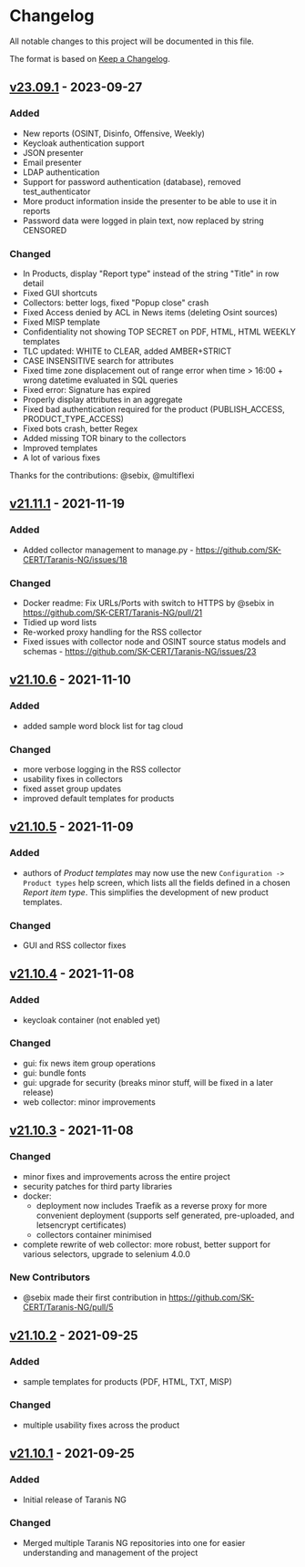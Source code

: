 # Changelog

All notable changes to this project will be documented in this file.

The format is based on [Keep a Changelog](https://keepachangelog.com/en/1.0.0/).

## [v23.09.1] - 2023-09-27
### Added
* New reports (OSINT, Disinfo, Offensive, Weekly)
* Keycloak authentication support
* JSON presenter
* Email presenter
* LDAP authentication
* Support for password authentication (database), removed test_authenticator
* More product information inside the presenter to be able to use it in reports
* Password data were logged in plain text, now replaced by string CENSORED

### Changed
* In Products, display "Report type" instead of the string "Title" in row detail
* Fixed GUI shortcuts
* Collectors: better logs, fixed "Popup close" crash
* Fixed Access denied by ACL in News items (deleting Osint sources)
* Fixed MISP template
* Confidentiality not showing TOP SECRET on PDF, HTML, HTML WEEKLY templates
* TLC updated: WHITE to CLEAR, added AMBER+STRICT
* CASE INSENSITIVE search for attributes
* Fixed time zone displacement out of range error when time > 16:00 + wrong datetime evaluated in SQL queries
* Fixed error: Signature has expired
* Properly display attributes in an aggregate
* Fixed bad authentication required for the product (PUBLISH_ACCESS, PRODUCT_TYPE_ACCESS)
* Fixed bots crash, better Regex
* Added missing TOR binary to the collectors
* Improved templates
* A lot of various fixes

Thanks for the contributions: @sebix, @multiflexi

## [v21.11.1] - 2021-11-19
### Added
* Added collector management to manage.py - https://github.com/SK-CERT/Taranis-NG/issues/18

### Changed
* Docker readme: Fix URLs/Ports with switch to HTTPS by @sebix in https://github.com/SK-CERT/Taranis-NG/pull/21
* Tidied up word lists
* Re-worked proxy handling for the RSS collector
* Fixed issues with collector node and OSINT source status models and schemas - https://github.com/SK-CERT/Taranis-NG/issues/23

## [v21.10.6] - 2021-11-10
### Added
- added sample word block list for tag cloud

### Changed
- more verbose logging in the RSS collector
- usability fixes in collectors
- fixed asset group updates
- improved default templates for products

## [v21.10.5] - 2021-11-09
### Added
- authors of _Product templates_ may now use the new `Configuration -> Product types` help screen, which lists all the fields defined in a chosen _Report item type_. This simplifies the development of new product templates.

### Changed
- GUI and RSS collector fixes

## [v21.10.4] - 2021-11-08
### Added
- keycloak container (not enabled yet)

### Changed
- gui: fix news item group operations
- gui: bundle fonts
- gui: upgrade for security (breaks minor stuff, will be fixed in a later release)
- web collector: minor improvements

## [v21.10.3] - 2021-11-08
### Changed
- minor fixes and improvements across the entire project
- security patches for third party libraries
- docker:
   - deployment now includes Traefik as a reverse proxy for more convenient deployment (supports self generated, pre-uploaded, and letsencrypt certificates)
   - collectors container minimised
- complete rewrite of web collector: more robust, better support for various selectors, upgrade to selenium 4.0.0

### New Contributors
- @sebix made their first contribution in https://github.com/SK-CERT/Taranis-NG/pull/5

## [v21.10.2] - 2021-09-25
### Added
- sample templates for products (PDF, HTML, TXT, MISP)

### Changed
- multiple usability fixes across the product

## [v21.10.1] - 2021-09-25
### Added
- Initial release of Taranis NG

### Changed
- Merged multiple Taranis NG repositories into one for easier understanding and management of the project


[v23.09.1]: https://github.com/SK-CERT/Taranis-NG/releases/tag/v23.09.1
[v21.11.1]: https://github.com/SK-CERT/Taranis-NG/releases/tag/v21.11.1
[v21.10.6]: https://github.com/SK-CERT/Taranis-NG/releases/tag/v21.10.6
[v21.10.5]: https://github.com/SK-CERT/Taranis-NG/releases/tag/v21.10.5
[v21.10.4]: https://github.com/SK-CERT/Taranis-NG/releases/tag/v21.10.4
[v21.10.3]: https://github.com/SK-CERT/Taranis-NG/releases/tag/v21.10.3
[v21.10.2]: https://github.com/SK-CERT/Taranis-NG/releases/tag/v21.10.2
[v21.10.1]: https://github.com/SK-CERT/Taranis-NG/releases/tag/v21.10.1
